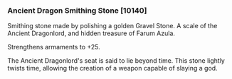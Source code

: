 ### Ancient Dragon Smithing Stone [10140]

Smithing stone made by polishing a golden Gravel Stone. A scale of the Ancient Dragonlord, and hidden treasure of Farum Azula.

Strengthens armaments to +25.

The Ancient Dragonlord's seat is said to lie beyond time. This stone lightly twists time, allowing the creation of a weapon capable of slaying a god.